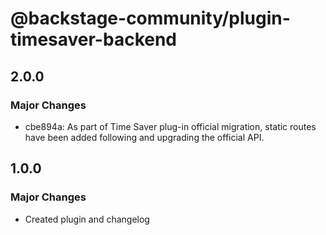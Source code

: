 # @backstage-community/plugin-timesaver-backend

## 2.0.0

### Major Changes

- cbe894a: As part of Time Saver plug-in official migration, static routes have been added following and upgrading the official API.

## 1.0.0

### Major Changes

- Created plugin and changelog
